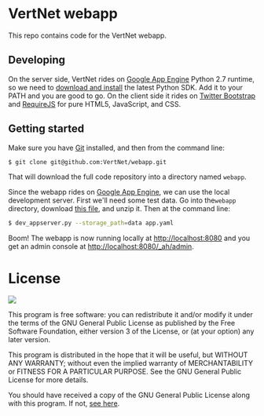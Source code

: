 # VertNet webapp

This repo contains code for the VertNet webapp.

## Developing

On the server side, VertNet rides on [Google App Engine](https://developers.google.com/appengine) Python 2.7 runtime, so we need to [download and install](https://developers.google.com/appengine/downloads) the latest Python SDK. Add it to your PATH and you are good to go. On the client side it rides on [Twitter Bootstrap](https://github.com/twitter/bootstrap) and [RequireJS](http://requirejs.org/) for pure HTML5, JavaScript, and CSS.

## Getting started

Make sure you have [Git](http://git-scm.com/) installed, and then from the command line:

```bash
$ git clone git@github.com:VertNet/webapp.git
```

That will download the full code repository into a directory named `webapp`.

Since the webapp rides on [Google App Engine](https://developers.google.com/appengine), we can use the local development server. First we'll need some test data. Go into the`webapp` directory, download [this file](https://dl.dropboxusercontent.com/u/13724811/data.zip), and unzip it. Then at the command line:

```bash
$ dev_appserver.py --storage_path=data app.yaml
```

Boom! The webapp is now running locally at [http://localhost:8080](http://localhost:8080) and you get an admin console at [http://localhost:8080/_ah/admin](http://localhost:8080/_ah/admin).

# License

![](http://www.gnu.org/graphics/lgplv3-147x51.png)

This program is free software: you can redistribute it and/or modify
it under the terms of the GNU General Public License as published by
the Free Software Foundation, either version 3 of the License, or
(at your option) any later version.

This program is distributed in the hope that it will be useful,
but WITHOUT ANY WARRANTY; without even the implied warranty of
MERCHANTABILITY or FITNESS FOR A PARTICULAR PURPOSE. See the
GNU General Public License for more details.

You should have received a copy of the GNU General Public License
along with this program. If not, [see here](http://www.gnu.org/licenses/).
